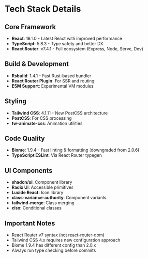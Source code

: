 # Tech Stack Details

## Core Framework
- **React**: 19.1.0 - Latest React with improved performance
- **TypeScript**: 5.8.3 - Type safety and better DX
- **React Router**: v7.4.1 - Full ecosystem (Express, Node, Serve, Dev)

## Build & Development
- **Rsbuild**: 1.4.1 - Fast Rust-based bundler
- **React Router Plugin**: For SSR and routing
- **ESM Support**: Experimental VM modules

## Styling
- **Tailwind CSS**: 4.1.11 - New PostCSS architecture
- **PostCSS**: For CSS processing
- **tw-animate-css**: Animation utilities

## Code Quality
- **Biome**: 1.9.4 - Fast linting & formatting (downgraded from 2.0.6)
- **TypeScript ESLint**: Via React Router typegen

## UI Components
- **shadcn/ui**: Component library
- **Radix UI**: Accessible primitives
- **Lucide React**: Icon library
- **class-variance-authority**: Component variants
- **tailwind-merge**: Class merging
- **clsx**: Conditional classes

## Important Notes
- React Router v7 syntax (not react-router-dom)
- Tailwind CSS 4.x requires new configuration approach
- Biome 1.9.4 has different config than 2.0.x
- Always run type checking before commits